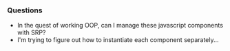 ### Questions
- In the quest of working OOP, can I manage these javascript components with SRP?
- I'm trying to figure out how to instantiate each component separately...

